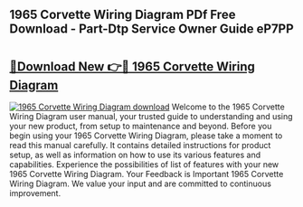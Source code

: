 ## 1965 Corvette Wiring Diagram PDf Free Download - Part-Dtp Service Owner Guide eP7PP

# <h2><a href="http://dfudzg.blite.top/?on=1965+Corvette+Wiring+Diagram">🔗Download New 👉🔴 1965 Corvette Wiring Diagram</a></h2>

[![1965 Corvette Wiring Diagram download](https://i.imgur.com/lujVjoI.png)](http://dfudzg.blite.top/?on=1965+Corvette+Wiring+Diagram)
Welcome to the 1965 Corvette Wiring Diagram user manual, your trusted guide to understanding and using your new product, from setup to maintenance and beyond. Before you begin using your 1965 Corvette Wiring Diagram, please take a moment to read this manual carefully. It contains detailed instructions for product setup, as well as information on how to use its various features and capabilities. Experience the possibilities of list of features with your new 1965 Corvette Wiring Diagram. Your Feedback is Important 1965 Corvette Wiring Diagram. We value your input and are committed to continuous improvement.
